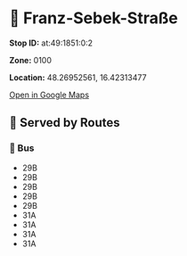 # 🚉 Franz-Sebek-Straße


**Stop ID:** at:49:1851:0:2

**Zone:** 0100

**Location:** 48.26952561, 16.42313477

[Open in Google Maps](https://www.google.com/maps?q=48.26952561,16.42313477)

## 🚆 Served by Routes

### 🚌 Bus
- 29B
- 29B
- 29B
- 29B
- 29B
- 31A
- 31A
- 31A
- 31A